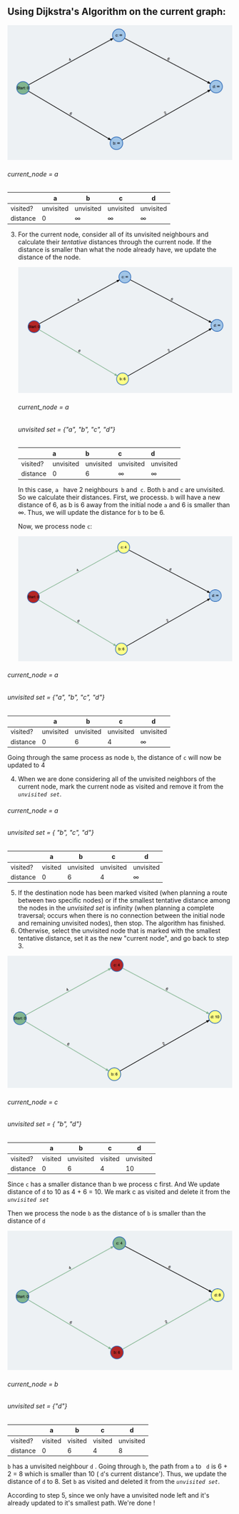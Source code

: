 <!--title={Dijkstra's Algorithm (continued)}-->

<!--badges={Algorithms:15}-->

<!--concepts={Dijkstra'sAlgorithm, Dijkstra'sdirected}-->

## Using Dijkstra's Algorithm on the current graph:



![](../images/7a.jpg)



###### current_node = a

|          | a         | b         | c         | d         |
| -------- | --------- | --------- | --------- | --------- |
| visited? | unvisited | unvisited | unvisited | unvisited |
| distance | 0         | ∞         | ∞         | ∞         |



3. For the current node, consider all of its unvisited neighbours and calculate their *tentative* distances through the current node. If the distance is smaller than what the node already have,  we update the distance of the node.

   ![](../images/7b.jpg)

   ###### current_node = a

   ###### unvisited set = {"a", "b", "c", "d"}

   |          | a         | b         | c         | d         |
   | -------- | --------- | --------- | --------- | --------- |
   | visited? | unvisited | unvisited | unvisited | unvisited |
   | distance | 0         | 6         | ∞         | ∞         |

   In this case, `a ` have 2 neighbours` b` and` c`. Both `b` and `c` are unvisited. So we calculate their distances.  First, we process`b`. `b` will have a new distance of 6, as b is 6 away from the initial node `a`  and 6 is smaller than ∞. Thus, we will update the distance for `b` to be 6.

   

   Now, we process node `c`:

   ![](../images/7c.jpg)

###### current_node = a

###### unvisited set = {"a", "b", "c", "d"}

|          | a         | b         | c         | d         |
| -------- | --------- | --------- | --------- | --------- |
| visited? | unvisited | unvisited | unvisited | unvisited |
| distance | 0         | 6         | 4         | ∞         |

 Going through the same process as node `b`, the distance of `c`  will now be updated to 4

4. When we are done considering all of the unvisited neighbors of the current node, mark the current node as visited and remove it from the *`unvisited set`*.

###### current_node = a

###### unvisited set = { "b", "c", "d"}

|          | a       | b         | c         | d         |
| -------- | ------- | --------- | --------- | --------- |
| visited? | visited | unvisited | unvisited | unvisited |
| distance | 0       | 6         | 4         | ∞         |



5. If the destination node has been marked visited (when planning a route between two specific nodes) or if the smallest tentative distance among the nodes in the *unvisited set* is infinity (when planning a complete traversal; occurs when there is no connection between the initial node and remaining unvisited nodes), then stop. The algorithm has finished.
6. Otherwise, select the unvisited node that is marked with the smallest tentative distance, set it as the new "current node", and go back to step 3.

![](../images/7d.jpg)

###### current_node = c

###### unvisited set = { "b", "d"}

|          | a       | b         | c       | d         |
| -------- | ------- | --------- | ------- | --------- |
| visited? | visited | unvisited | visited | unvisited |
| distance | 0       | 6         | 4       | 10        |

Since `c`  has a smaller distance than b we process c first. And We update distance of  `d` to 10 as 4 + 6 = 10. We mark c as visited and delete it from the *`unvisited set`*

Then we process the node `b` as the distance of `b` is smaller than the distance of `d`

![](../images/7e.jpg)



###### current_node = b

###### unvisited set = {"d"}

|          | a       | b       | c       | d         |
| -------- | ------- | ------- | ------- | --------- |
| visited? | visited | visited | visited | unvisited |
| distance | 0       | 6       | 4       | 8         |

`b`  has a unvisited neighbour `d` . Going through `b`, the path from `a` to ` d`  is 6 + 2 = 8 which is smaller than 10 ( `d`'s current distance'). Thus, we update the distance of `d`  to 8. Set `b`  as visited and deleted it from the *`unvisited set`*.

According to step 5, since we only have a unvisited node left and it's already updated to it's smallest path. We're done !

